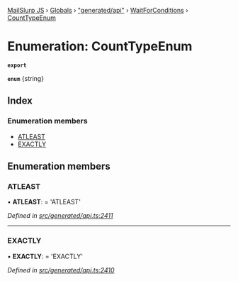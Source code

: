 [MailSlurp JS](../README.md) › [Globals](../globals.md) › ["generated/api"](../modules/_generated_api_.md) › [WaitForConditions](../modules/_generated_api_.waitforconditions.md) › [CountTypeEnum](_generated_api_.waitforconditions.counttypeenum.md)

# Enumeration: CountTypeEnum

**`export`** 

**`enum`** {string}

## Index

### Enumeration members

* [ATLEAST](_generated_api_.waitforconditions.counttypeenum.md#atleast)
* [EXACTLY](_generated_api_.waitforconditions.counttypeenum.md#exactly)

## Enumeration members

###  ATLEAST

• **ATLEAST**: =  <any>'ATLEAST'

*Defined in [src/generated/api.ts:2411](https://github.com/mailslurp/mailslurp-client-ts-js/blob/7141c32/src/generated/api.ts#L2411)*

___

###  EXACTLY

• **EXACTLY**: =  <any>'EXACTLY'

*Defined in [src/generated/api.ts:2410](https://github.com/mailslurp/mailslurp-client-ts-js/blob/7141c32/src/generated/api.ts#L2410)*
